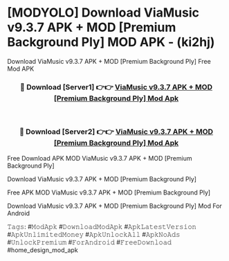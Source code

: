 # [MODYOLO] Download ViaMusic v9.3.7 APK + MOD [Premium Background Ply] MOD APK - (ki2hj)
Download ViaMusic v9.3.7 APK + MOD [Premium Background Ply] Free Mod APK

<div align="center">
<h3>🔴 Download [Server1] 👉👉 <a href="https://apk-comot.site?title=ViaMusic_v9.3.7_APK_+_MOD_[Premium_Background_Ply]">ViaMusic v9.3.7 APK + MOD [Premium Background Ply] Mod Apk</a></h3><br>

<h3>🔴 Download [Server2] 👉👉 <a href="https://apk-comot.site?title=ViaMusic_v9.3.7_APK_+_MOD_[Premium_Background_Ply]">ViaMusic v9.3.7 APK + MOD [Premium Background Ply] Mod Apk</a></h3>
</div>


Free Download APK MOD ViaMusic v9.3.7 APK + MOD [Premium Background Ply]

Download ViaMusic v9.3.7 APK + MOD [Premium Background Ply] 

Free APK MOD ViaMusic v9.3.7 APK + MOD [Premium Background Ply] 

Download ViaMusic v9.3.7 APK + MOD [Premium Background Ply] Mod For Android

𝚃𝚊𝚐𝚜: #𝙼𝚘𝚍𝙰𝚙𝚔 #𝙳𝚘𝚠𝚗𝚕𝚘𝚊𝚍𝙼𝚘𝚍𝙰𝚙𝚔 #𝙰𝚙𝚔𝙻𝚊𝚝𝚎𝚜𝚝𝚅𝚎𝚛𝚜𝚒𝚘𝚗 #𝙰𝚙𝚔𝚄𝚗𝚕𝚒𝚖𝚒𝚝𝚎𝚍𝙼𝚘𝚗𝚎𝚢 #𝙰𝚙𝚔𝚄𝚗𝚕𝚘𝚌𝚔𝙰𝚕𝚕 #𝙰𝚙𝚔𝙽𝚘𝙰𝚍𝚜 #𝚄𝚗𝚕𝚘𝚌𝚔𝙿𝚛𝚎𝚖𝚒𝚞𝚖 #𝙵𝚘𝚛𝙰𝚗𝚍𝚛𝚘𝚒𝚍 #𝙵𝚛𝚎𝚎𝙳𝚘𝚠𝚗𝚕𝚘𝚊𝚍 #home_design_mod_apk